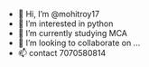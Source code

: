 - 👋 Hi, I’m @mohitroy17
- 👀 I’m interested in python 
- 🌱 I’m currently studying MCA
- 💞️ I’m looking to collaborate on ...
- 📫 contact 7070580814

<!---
mohitroy17/mohitroy17 is a ✨ special ✨ repository because its `README.md` (this file) appears on your GitHub profile.
You can click the Preview link to take a look at your changes.
--->
